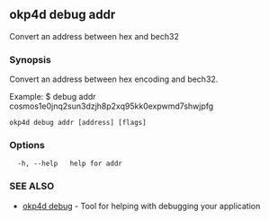 ## okp4d debug addr

Convert an address between hex and bech32

### Synopsis

Convert an address between hex encoding and bech32.

Example:
$ <appd> debug addr cosmos1e0jnq2sun3dzjh8p2xq95kk0expwmd7shwjpfg
			

```
okp4d debug addr [address] [flags]
```

### Options

```
  -h, --help   help for addr
```

### SEE ALSO

* [okp4d debug](okp4d_debug.md)	 - Tool for helping with debugging your application

